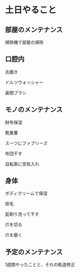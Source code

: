 # 土日やること

## 部屋のメンテナンス
掃除機で部屋の掃除

## 口腔内
舌磨き

ドルツウォッシャー

歯間ブラシ

## モノのメンテナンス

財布保湿

靴重曹

スーツにファブリーズ

布団干す

自転車に空気入れ

## 身体

ボディクリームで保湿

除毛

髭剃り洗って干す

爪を切る

爪を磨く

## 予定のメンテナンス

1週間やったことと、それの軌道修正
